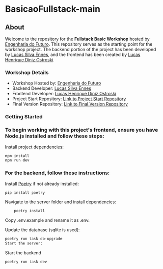 # BasicaoFullstack-main
 
## About 

Welcome to the repository for the **Fullstack Basic Workshop** hosted by [Engenharia do Futuro](https://www.linkedin.com/company/engenharia-do-futuro/). This repository serves as the starting point for the workshop project. The backend portion of the project has been developed by [Lucas Silva Ennes](https://github.com/Schukuratsu), and the frontend has been created by [Lucas Henrique Diniz Ostroski](https://github.com/LucasHenriqueDiniz).

### Workshop Details

- Workshop Hosted by: [Engenharia do Futuro](https://www.linkedin.com/company/engenharia-do-futuro/)
- Backend Developer: [Lucas Silva Ennes](https://github.com/Schukuratsu)
- Frontend Developer: [Lucas Henrique Diniz Ostroski](https://github.com/LucasHenriqueDiniz)
- Project Start Repository: [Link to Project Start Repository](#future-link-to-start-repository)
- Final Version Repository: [Link to Final Version Repository](#future-link-to-final-repository)

### Getting Started

### To begin working with this project's frontend, ensure you have Node.js installed and follow these steps:

Install project dependencies:
```bash
npm install
npm run dev
```

### For the backend, follow these instructions:

Install [Poetry](https://python-poetry.org/docs/) if not already installed:
```bash
pip install poetry
```

Navigate to the server folder and install dependencies:
```bash
    poetry install
```

Copy .env.example and rename it as .env.

Update the database (sqlite is used):
```bash
poetry run task db-upgrade
Start the server:
```
Start the backend
```bash
poetry run task dev
```

